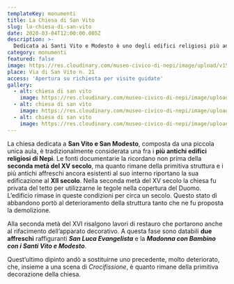 ```yaml
---
templateKey: monumenti
title: La Chiesa di San Vito
slug: la-chiesa-di-san-vito
date: 2020-03-04T12:00:00.005Z
description: >-
  Dedicata ai Santi Vito e Modesto è uno degli edifici religiosi più antichi di Nepi. Contiene importanti affreschi che ne fanno risalire la costruzione al XII Secolo.
category: monumenti
featured: false
image: https://res.cloudinary.com/museo-civico-di-nepi/image/upload/v1587373671/vito-03_keqiwz.jpg
place: Via di San Vito n. 21
access: 'Apertura su richiesta per visite guidate'
gallery:
  - alt: chiesa di san vito
    image: https://res.cloudinary.com/museo-civico-di-nepi/image/upload/v1587373669/vito-01_nvvkqh.jpg
  - alt: chiesa di san vito
    image: https://res.cloudinary.com/museo-civico-di-nepi/image/upload/v1587373668/vito-02_inqmsq.jpg
  - alt: chiesa di san vito
    image: https://res.cloudinary.com/museo-civico-di-nepi/image/upload/v1587373671/vito-03_keqiwz.jpg
---
```

La chiesa dedicata a **San Vito e San Modesto**, composta da una piccola unica aula, è tradizionalmente considerata una fra i **più antichi edifici religiosi di Nepi**. Le fonti documentarie la ricordano non prima della **seconda metà del XV secolo**, ma quanto rimane della primitiva struttura e i più antichi affreschi ancora esistenti al suo interno riportano la sua edificazione al **XII secolo**. Nella seconda metà del XV secolo la chiesa fu privata del tetto per utilizzarne le tegole nella copertura del Duomo. L’edificio rimase in queste condizioni per circa un secolo. Questo stato di abbandono portò al deterioramento della struttura tanto che ne fu proposta la demolizione.

Alla seconda metà del XVI risalgono lavori di restauro che portarono anche al rifacimento dell’apparato decorativo. A questa fase sono databili **due affreschi** raffiguranti _**San Luca Evangelista**_  e la _**Madonna con Bambino con i Santi Vito e Modesto**_.

Quest’ultimo dipinto andò a sostituirne uno precedente, molto deteriorato, che, insieme a una scena di _Crocifissione_, è quanto rimane della primitiva decorazione della chiesa.